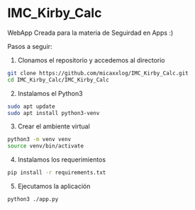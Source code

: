 # IMC_Kirby_Calc

WebApp Creada para la materia de Seguirdad en Apps :)

Pasos a seguir:

1. Clonamos el repositorio y accedemos al directorio

``` bash
git clone https://github.com/micaxxlog/IMC_Kirby_Calc.git
cd IMC_Kirby_Calc/IMC_Kirby_Calc
```

2. Instalamos el Python3
``` bash
sudo apt update
sudo apt install python3-venv
```

3. Crear el ambiente virtual
``` bash
python3 -m venv venv
source venv/bin/activate
```

4. Instalamos los requerimientos
``` bash
pip install -r requirements.txt
```

5. Ejecutamos la aplicación
``` bash
python3 ./app.py
```

